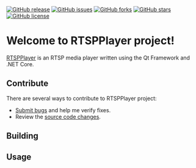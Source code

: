 [![GitHub release](https://img.shields.io/github/release/Grandbrain/RTSPPlayer.svg)](https://github.com/Grandbrain/RTSPPlayer/releases)
[![GitHub issues](https://img.shields.io/github/issues/Grandbrain/RTSPPlayer.svg)](https://github.com/Grandbrain/RTSPPlayer/issues)
[![GitHub forks](https://img.shields.io/github/forks/Grandbrain/RTSPPlayer.svg)](https://github.com/Grandbrain/RTSPPlayer/network/members)
[![GitHub stars](https://img.shields.io/github/stars/Grandbrain/RTSPPlayer.svg)](https://github.com/Grandbrain/RTSPPlayer/stargazers)
[![GitHub license](https://img.shields.io/github/license/Grandbrain/RTSPPlayer.svg)](https://github.com/Grandbrain/RTSPPlayer/blob/master/LICENSE)

# Welcome to RTSPPlayer project!

[RTSPPlayer](https://github.com/Grandbrain/RTSPPlayer) is an RTSP media player written using the Qt Framework and .NET Core.


## Contribute

There are several ways to contribute to RTSPPlayer project:
* [Submit bugs](https://github.com/Grandbrain/RTSPPlayer/issues) and help me verify fixes.
* Review the [source code changes](https://github.com/Grandbrain/RTSPPlayer/pulls).


## Building


## Usage

